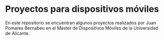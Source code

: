 # Proyectos para dispositivos móviles

En este repositorio se encuentran algunos proyectos realizados por Juan Pomares Bernabeu en el Máster de Dispositivos Móviles de la Universidad de Alicante.